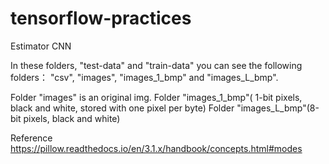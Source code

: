 # tensorflow-practices
Estimator CNN

In these folders, "test-data" and "train-data" you can see the following folders： "csv", "images", "images_1_bmp" and  "images_L_bmp".

Folder "images" is an original img.
Folder "images_1_bmp"( 1-bit pixels, black and white, stored with one pixel per byte)
Folder "images_L_bmp"(8-bit pixels, black and white)

Reference https://pillow.readthedocs.io/en/3.1.x/handbook/concepts.html#modes
